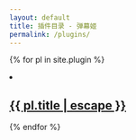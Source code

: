 ```yaml
---
layout: default
title: 插件目录 - 弹幕姬
permalink: /plugins/
---
```

{% for pl in site.plugin %}
  <li>
    <h2>
      <a class="post-link" href="{{ pl.url }}">{{ pl.title | escape }}</a>
    </h2>
  </li>
{% endfor %}